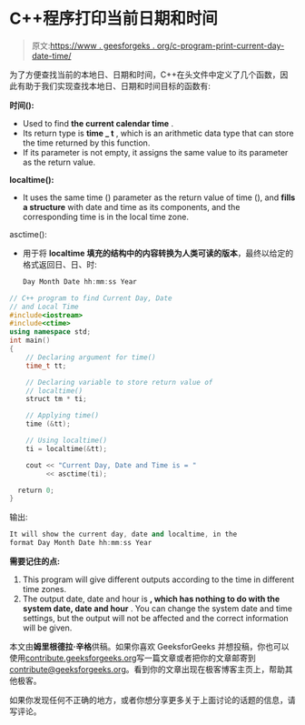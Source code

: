 # C++程序打印当前日期和时间

> 原文:[https://www . geesforgeks . org/c-program-print-current-day-date-time/](https://www.geeksforgeeks.org/c-program-print-current-day-date-time/)

为了方便查找当前的本地日、日期和时间，C++在头文件中定义了几个函数，因此有助于我们实现查找本地日、日期和时间目标的函数有:

**时间():**

*   Used to find **the current calendar time** .
*   Its return type is **time _ t** , which is an arithmetic data type that can store the time returned by this function.
*   If its parameter is not empty, it assigns the same value to its parameter as the return value.

**localtime():**

*   It uses the same time () parameter as the return value of time (), and **fills a structure** with date and time as its components, and the corresponding time is in the local time zone.

asctime():

*   用于将 **localtime 填充的结构中的内容转换为人类可读的版本**，最终以给定的格式返回日、日、时:

    ```cpp
    Day Month Date hh:mm:ss Year

    ```

```cpp
// C++ program to find Current Day, Date
// and Local Time
#include<iostream>
#include<ctime>
using namespace std;
int main()
{
    // Declaring argument for time()
    time_t tt;

    // Declaring variable to store return value of
    // localtime()
    struct tm * ti;

    // Applying time()
    time (&tt);

    // Using localtime()
    ti = localtime(&tt);

    cout << "Current Day, Date and Time is = " 
         << asctime(ti);

  return 0;
}
```

输出:

```cpp
It will show the current day, date and localtime, in the
format Day Month Date hh:mm:ss Year

```

**需要记住的点:**

1.  This program will give different outputs according to the time in different time zones.
2.  The output date, date and hour is **, which has nothing to do with the system date, date and hour** . You can change the system date and time settings, but the output will not be affected and the correct information will be given.

本文由**姆里根德拉·辛格**供稿。如果你喜欢 GeeksforGeeks 并想投稿，你也可以使用[contribute.geeksforgeeks.org](http://www.contribute.geeksforgeeks.org)写一篇文章或者把你的文章邮寄到 contribute@geeksforgeeks.org。看到你的文章出现在极客博客主页上，帮助其他极客。

如果你发现任何不正确的地方，或者你想分享更多关于上面讨论的话题的信息，请写评论。